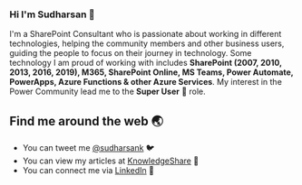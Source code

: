 ### Hi I'm Sudharsan 👋
I'm a SharePoint Consultant who is passionate about working in different technologies, helping the community members and other business users, guiding the people to focus on their journey in technology. Some technology I am proud of working with includes **SharePoint (2007, 2010, 2013, 2016, 2019), M365, SharePoint Online, MS Teams, Power Automate, PowerApps, Azure Functions & other Azure Services**. My interest in the Power Community lead me to the **Super User** :muscle: role.

## Find me around the web :earth_asia:
- You can tweet me [@sudharsank](https://twitter.com/sudharsank) :bird:
- You can view my articles at [KnowledgeShare](https://spknowledge.com/) :page_with_curl:
- You can connect me via [LinkedIn](https://www.linkedin.com/in/sudharsan-k-75b2bbb/) :clinking_glasses:
<!--
**sudharsank/sudharsank** is a ✨ _special_ ✨ repository because its `README.md` (this file) appears on your GitHub profile.

Here are some ideas to get you started:

- 🔭 I’m currently working on ...
- 🌱 I’m currently learning ...
- 👯 I’m looking to collaborate on ...
- 🤔 I’m looking for help with ...
- 💬 Ask me about ...
- 📫 How to reach me: ...
- 😄 Pronouns: ...
- ⚡ Fun fact: ...
-->
